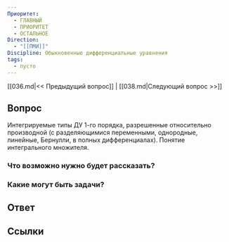 ```yaml
---
Приоритет:
  - ГЛАВНЫЙ
  - ПРИОРИТЕТ
  - ОСТАЛЬНОЕ
Direction:
  - "[[ПМИ]]" 
Discipline: Обыкновенные дифференциальные уравнения 
tags:
  - пусто
---
```

[[036.md|<< Предыдущий вопрос]] | [[038.md|Следующий вопрос >>]]
## Вопрос

Интегрируемые типы ДУ 1-го порядка, разрешенные относительно производной (с разделяющимися переменными, однородные, линейные, Бернулли, в полных дифференциалах). Понятие интегрального множителя.

### Что возможно нужно будет рассказать?

### Какие могут быть задачи?

## Ответ

## Ссылки
